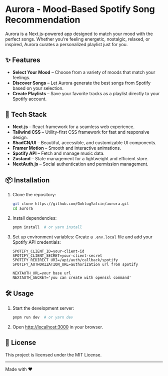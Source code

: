 # Aurora - Mood-Based Spotify Song Recommendation

Aurora is a Next.js-powered app designed to match your mood with the perfect songs. Whether you're feeling energetic, nostalgic, relaxed, or inspired, Aurora curates a personalized playlist just for you.

## ✨ Features

- **Select Your Mood** – Choose from a variety of moods that match your feelings.
- **Discover Songs** – Let Aurora generate the best songs from Spotify based on your selection.
- **Create Playlists** – Save your favorite tracks as a playlist directly to your Spotify account.

## 🚀 Tech Stack

- **Next.js** – React framework for a seamless web experience.
- **Tailwind CSS** – Utility-first CSS framework for fast and responsive design.
- **ShadCN/UI** – Beautiful, accessible, and customizable UI components.
- **Framer Motion** – Smooth and interactive animations.
- **Spotify API** – Fetch and manage music data.
- **Zustand** – State management for a lightweight and efficient store.
- **NextAuth.js** – Social authentication and permission management.

## 📦 Installation

1. Clone the repository:
   ```bash
   git clone https://github.com/GoktugYalcin/aurora.git
   cd aurora
   ```
2. Install dependencies:
   ```bash
   pnpm install  # or yarn install
   ```
3. Set up environment variables:
   Create a `.env.local` file and add your Spotify API credentials:
   ```env
   SPOTIFY_CLIENT_ID=your-client-id
   SPOTIFY_CLIENT_SECRET=your-client-secret
   SPOTIFY_REDIRECT_URI=/api/auth/callback/spotify
   SPOTIFY_AUTHORIZATION_URL=authorization url from spotify
   
   NEXTAUTH_URL=your base url
   NEXTAUTH_SECRET='you can create with openssl command'
   ```

## 🛠 Usage

1. Start the development server:
   ```bash
   pnpm run dev  # or yarn dev
   ```
2. Open [http://localhost:3000](http://localhost:3000) in your browser.

## 📜 License

This project is licensed under the MIT License.

---

Made with ❤️
